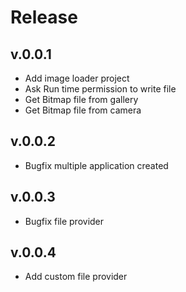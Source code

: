 # Release

## v.0.0.1
- Add image loader project
- Ask Run time permission to write file
- Get Bitmap file from gallery
- Get Bitmap file from camera

## v.0.0.2
-  Bugfix multiple application created

## v.0.0.3
-  Bugfix file provider

## v.0.0.4
-  Add custom file provider
